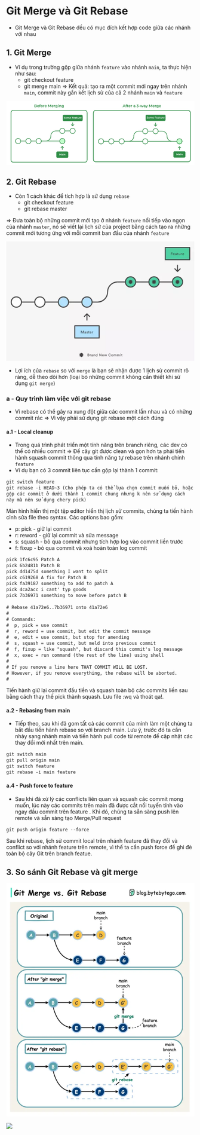 # Git Merge và Git Rebase

- Git Merge và Git Rebase đều có mục đích kết hợp code giữa các nhánh với nhau

## 1. Git Merge

- Ví dụ trong trường gộp giữa nhánh `feature` vào nhánh `main`, ta thực hiện như sau:
  - git checkout feature
  - git merge main
    => Kết quả: tạo ra một commit mới ngay trên nhánh `main`, commit này gắn kết lịch sử của cả 2 nhánh `main` và `feature`

![Git merge](assets/git_merge.png)

## 2. Git Rebase

- Còn 1 cách khác để tích hợp là sử dụng `rebase`
  - git checkout feature
  - git rebase master

=> Đưa toàn bộ những commit mới tạo ở nhánh `feature` nối tiếp vào ngọn của nhánh `master`, nó sẽ viết lại lịch sử của project bằng cách tạo ra những commit mới tương ứng với mỗi commit ban đầu của nhánh `feature`

![Git merge](assets/git_rebase.png)

- Lợi ích của `rebase` so với `merge` là bạn sẽ nhận được 1 lịch sử commit rõ ràng, dễ theo dõi hơn (loại bỏ những commit không cần thiết khi sử dụng `git merge`)

### a - Quy trình làm việc với git rebase

- Vì rebase có thể gây ra xung đột giữa các commit lẫn nhau và có những commit rác => Vì vậy phải sử dụng git rebase một cách đúng

#### a.1 - Local cleanup

- Trong quá trình phát triển một tính năng trên branch riêng, các dev có thể có nhiều commit => Để cây git được clean và gọn hơn ta phải tiến hành squash commit thông qua tính năng tự rebase trên nhánh chính `feature`
- Ví dụ bạn có 3 commit liên tục cần gộp lại thành 1 commit:

```
git switch feature
git rebase -i HEAD~3 (Cho phép ta có thể lựa chọn commit muốn bỏ, hoặc gộp các commit ở dưới thành 1 commit chung nhưng k nên sử dụng cách này mà nên sử dụng chery pick)
```

Màn hình hiển thị một tệp editor hiển thị lịch sử commits, chúng ta tiến hành cỉnh sửa file theo syntax. Các options bao gồm:

- p: pick - giữ lại commit
- r: reword - giữ lại commit và sửa message
- s: squash - bỏ qua commit nhưng tích hợp log vào commit liền trước
- f: fixup - bỏ qua commit và xoá hoàn toàn log commit

```
pick 1fc6c95 Patch A
pick 6b2481b Patch B
pick dd1475d something I want to split
pick c619268 A fix for Patch B
pick fa39187 something to add to patch A
pick 4ca2acc i cant' typ goods
pick 7b36971 something to move before patch B

# Rebase 41a72e6..7b36971 onto 41a72e6
#
# Commands:
#  p, pick = use commit
#  r, reword = use commit, but edit the commit message
#  e, edit = use commit, but stop for amending
#  s, squash = use commit, but meld into previous commit
#  f, fixup = like "squash", but discard this commit's log message
#  x, exec = run command (the rest of the line) using shell
#
# If you remove a line here THAT COMMIT WILL BE LOST.
# However, if you remove everything, the rebase will be aborted.
#
```

Tiến hành giữ lại commit đầu tiền và squash toàn bộ các commits liền sau bằng cách thay thế pick thành squash. Lưu file :wq và thoát qa!.

#### a.2 - Rebasing from main

- Tiếp theo, sau khi đã gom tất cả các commit của mình làm một chúng ta bắt đầu tiến hành rebase so với branch main. Lưu ý, trước đó ta cần nhảy sang nhánh main và tiến hành pull code từ remote để cập nhật các thay đổi mới nhất trên main.

```
git switch main
git pull origin main
git switch feature
git rebase -i main feature
```

#### a.4 - Push force to feature

- Sau khi đã xử lý các conflicts liên quan và squash các commit mong muốn, lúc này các commits trên main đã được cắt nối tuyến tính vào ngay đầu commit trên feature . Khi đó, chúng ta sẵn sàng push lên remote và sẵn sàng tạo Merge/Pull request

```
git push origin feature --force 
```

Sau khi rebase, lịch sử commit local trên nhánh feature đã thay đổi và conflict so với nhánh feature trên remote, vì thế ta cần push force để ghi đè toàn bộ cây Git trên branch featue.

## 3. So sánh Git Rebase và git merge

![Git merge](assets/git_rebase_vs_git_merge.png)





![](assetss/20240422_150854_image.png)
